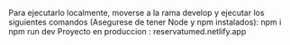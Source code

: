 Para ejecutarlo localmente, moverse a la rama develop y ejecutar los siguientes comandos (Asegurese de tener Node y npm instalados): 
npm i
npm run dev
Proyecto en produccion : reservatumed.netlify.app